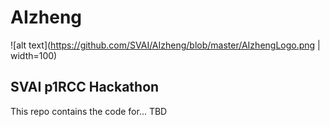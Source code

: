 # AIzheng

![alt text](https://github.com/SVAI/AIzheng/blob/master/AIzhengLogo.png | width=100)

## SVAI p1RCC Hackathon

This repo contains the code for... TBD
